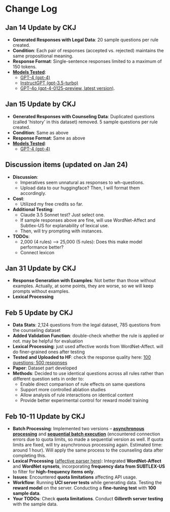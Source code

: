 # Change Log

## Jan 14 Update by CKJ
- **Generated Responses with Legal Data**: 20 sample questions per rule created.
- **Condition**: Each pair of responses (accepted vs. rejected) maintains the same propositional meaning.
- **Response Format**: Single-sentence responses limited to a maximum of 150 tokens.
- [**Models Tested**](https://github.com/ninackjeong/LLM-alignment-data-generation/blob/main/scripts/gpt-family.ipynb):
  - [GPT-4 (gpt-4)](https://github.com/ninackjeong/LLM-alignment-data-generation/tree/main/generated-data/open-australian-legal-qa/GPT-4/test-phase2)
  - [InstructGPT (gpt-3.5-turbo)](https://github.com/ninackjeong/LLM-alignment-data-generation/tree/main/generated-data/open-australian-legal-qa/InstructGPT/test-phase1)
  - [GPT-4o (gpt-4-0125-preview, latest version)](https://github.com/ninackjeong/LLM-alignment-data-generation/tree/main/generated-data/open-australian-legal-qa/GPT-4o/test-phase1).

## Jan 15 Update by CKJ
- **Generated Responses with Counseling Data**: Duplicated questions (called 'history' in this dataset) removed. 5 sample questions per rule created.
- **Condition**: Same as above
- **Response Format**: Same as above
- [**Models Tested**](https://github.com/ninackjeong/LLM-alignment-data-generation/blob/main/scripts/counsel-gpt-family.ipynb):
  - [GPT-4 (gpt-4)](https://github.com/ninackjeong/LLM-alignment-data-generation/tree/main/generated-data/counsel-chat/GPT-4/test-phase1)

## Discussion items (updated on Jan 24)
- **Discussion**:
  - Imperatives seem unnatural as responses to wh-questions.
  - Upload data to our huggingface? Then, I will format them accordingly.
- **Cost**:
  - Utilized my free credits so far.
- **Additional Testing**:
  - Claude 3.5 Sonnet test? Just select one.
  - If sample responses above are fine, will use WordNet-Affect and Subtlex-US for explanability of lexical use.
  - Then, will try prompting with instances.
- **TODOs**:
  - 2,000 (4 rules) --> 25,000 (5 rules): Does this make model performance better?
  - Connect lexicon
  
## Jan 31 Update by CKJ
- **Response Generation with Examples**: Not better than those without examples. Actually, at some points, they are worse, so we will keep prompts without examples.
- **Lexical Processing**

## Feb 5 Update by CKJ
- **Data Stats**: 2,124 questions from the legal dataset, 785 questions from the counseling dataset
- **Added Validation Function**: double-check whether the rule is applied or not. may be helpful for evaluation
- **Lexical Processing**: just used affective words from WordNet-Affect. will do finer-grained ones after testing
- **Tested and Uploaded to HF**: check the response quality here: [100 questions; 500 responses](https://huggingface.co/datasets/cheonkamjeong/empathetic-legal-responses-test)
- **Paper**: Dataset part developed
- **Methods**: Decided to use identical questions across all rules rather than different question sets in order to:
  - Enable direct comparison of rule effects on same questions
  - Support more controlled ablation studies
  - Allow analysis of rule interactions on identical content
  - Provide better experimental control for reward model training

## Feb 10-11 Update by CKJ
- **Batch Processing**: Implemented two versions – [**asynchronous processing**](https://github.com/RCODI-ConversationalAI/LLM-alignment-data-generation/blob/main/scripts/generate_legal_responses_async.py) and [**sequential batch execution**](https://github.com/RCODI-ConversationalAI/LLM-alignment-data-generation/blob/main/scripts/generate_legal_responses_seq.py) (encountered connection errors due to quota limits, so made a sequential version as well. If quota limits are fixed, will try asynchronous processing again. Estimated time: around 1 hour). Will apply the same process to the counseling data after completing this.
- **Lexical Processing** ([affective parser here](https://github.com/RCODI-ConversationalAI/LLM-alignment-data-generation/blob/main/scripts/affective_parser.py)): Integrated **WordNet-Affect** and **WordNet synsets**, incorporating **frequency data from SUBTLEX-US** to filter for **high-frequency items only**.
- **Issues**: Encountered **quota limitations** affecting API usage.
- **Workflow**: Running **UCI server tests** while generating data. Testing the **reward model** on the server. Conducting a **fine-tuning test** with **100 sample data**.
- **Your TODOs**: Check **quota limitations**. Conduct **Gilbreth server testing** with the sample data.
